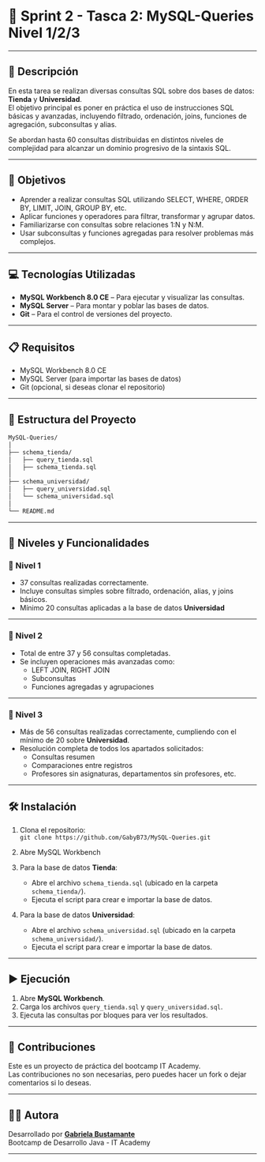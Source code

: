 # 🚨 Sprint 2 - Tasca 2: MySQL-Queries Nivel 1/2/3

---

## 📄 Descripción

En esta tarea se realizan diversas consultas SQL sobre dos bases de datos: **Tienda** y **Universidad**.  
El objetivo principal es poner en práctica el uso de instrucciones SQL básicas y avanzadas, incluyendo filtrado, ordenación, joins, funciones de agregación, subconsultas y alias.

Se abordan hasta 60 consultas distribuidas en distintos niveles de complejidad para alcanzar un dominio progresivo de la sintaxis SQL.

---

## 🎯 Objetivos

- Aprender a realizar consultas SQL utilizando SELECT, WHERE, ORDER BY, LIMIT, JOIN, GROUP BY, etc.
- Aplicar funciones y operadores para filtrar, transformar y agrupar datos.
- Familiarizarse con consultas sobre relaciones 1:N y N:M.
- Usar subconsultas y funciones agregadas para resolver problemas más complejos.

---

## 💻 Tecnologías Utilizadas

- **MySQL Workbench 8.0 CE** – Para ejecutar y visualizar las consultas.
- **MySQL Server** – Para montar y poblar las bases de datos.
- **Git** – Para el control de versiones del proyecto.

---

## 📋 Requisitos

- MySQL Workbench 8.0 CE
- MySQL Server (para importar las bases de datos)
- Git (opcional, si deseas clonar el repositorio)

---

## 📁 Estructura del Proyecto

```bash
MySQL-Queries/
│
├── schema_tienda/
│   ├── query_tienda.sql
│   ├── schema_tienda.sql
│
├── schema_universidad/
│   ├── query_universidad.sql
│   └── schema_universidad.sql
│
└── README.md
```

---

## 🧪 Niveles y Funcionalidades

### 🔹 Nivel 1 

- 37 consultas realizadas correctamente.
- Incluye consultas simples sobre filtrado, ordenación, alias, y joins básicos.
- Mínimo 20 consultas aplicadas a la base de datos **Universidad**
    
---

### 🔸 Nivel 2 

- Total de entre 37 y 56 consultas completadas.
- Se incluyen operaciones más avanzadas como:
    - LEFT JOIN, RIGHT JOIN
    - Subconsultas
    - Funciones agregadas y agrupaciones

---

### 🔺 Nivel 3

- Más de 56 consultas realizadas correctamente, cumpliendo con el mínimo de 20 sobre **Universidad**.
- Resolución completa de todos los apartados solicitados:
    - Consultas resumen
    - Comparaciones entre registros
    - Profesores sin asignaturas, departamentos sin profesores, etc.

---

## 🛠️ Instalación

1. Clona el repositorio:  
    `git clone https://github.com/GabyB73/MySQL-Queries.git`
2. Abre MySQL Workbench
3. Para la base de datos **Tienda**:
   - Abre el archivo `schema_tienda.sql` (ubicado en la carpeta `schema_tienda/`).
   - Ejecuta el script para crear e importar la base de datos.

 4. Para la base de datos **Universidad**:
    - Abre el archivo `schema_universidad.sql` (ubicado en la carpeta `schema_universidad/`).
    - Ejecuta el script para crear e importar la base de datos.
        

---

## ▶️ Ejecución

  1. Abre **MySQL Workbench**.
  2. Carga los archivos `query_tienda.sql` y `query_universidad.sql`.
  3. Ejecuta las consultas por bloques para ver los resultados.
  
---

## 🤝 Contribuciones  
  
Este es un proyecto de práctica del bootcamp IT Academy.    
Las contribuciones no son necesarias, pero puedes hacer un fork o dejar comentarios si lo deseas.  
  
---

## 👩‍💻 Autora

Desarrollado por **[Gabriela Bustamante](https://github.com/GabyB73)**  
Bootcamp de Desarrollo Java - IT Academy  


---
